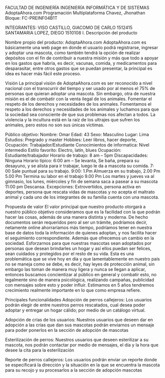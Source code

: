 FACULTAD DE INGENIERÍA INGENIERÍA INFORMÁTICA Y DE SISTEMAS AdoptaAhora.com Programación Multiplataforma Chavez, Jhonathan Bloque: FC-PREINF04B1T

INTEGRANTES: VISO CASTILLO, GIACOMO DE CARLO	1512415 SANTAMARIA LOPEZ, DIEGO 1510108 I. Descripción del producto

Nombre propio del producto: AdoptaAhora.com AdoptaAhora.com es básicamente una web page en donde el usuario podrá registrarse, ingresar y adoptar una mascota, como también tendrá la opción de realizar depósitos con el fin de contribuir a nuestra misión y más que todo a apoyar en los gastos que habría, es decir, vacunas, comida, y medicamentos para desparasitar, entre otros gastos que se puedan presentar, la principal es idea es hacer más fácil este proceso.

Visión La principal visión de AdoptaAhora.com es ser reconocido a nivel nacional con el transcurrir del tiempo y ser usado por al menos el 75% de personas que quieran adoptar una mascota. Sin embargo, otra de nuestra misión es el de combatir con la venta ilegal de los animales. Fomentar el respeto de los derechos y necesidades de los animales. Fomentamos el respeto a los derechos y necesidades de los animales y luchamos para que la sociedad sea consciente de que sus problemas nos afectan a todos. La violencia y la incultura está en la raíz de los ultrajes que sufren los animales, pero estos no son sus únicas víctimas.

Público objetivo: Nombre: Omar Edad: 43 Sexo: Masculino Lugar: Lima Estudios: Pregrado y master Hobbies: Leer libros, hacer deporte, Ocupación: Trabajador/Estudiante Conocimientos de informatica: Nivel intermedio Estilo favorito: Electro, latín, blues Ocupación: Estudiante/trabajador Horario de trabajo: 8 am – 5pm Discapacidades: Ninguna Horario típico: 6:00 am – Se levanta, Se baña, prepara su desayuno, y se alista para ir trabajar, luego le da a mascota su comida. 7: 00 Sale puntual para su trabajo. 9:00: 1.Pm Almuerza en su trabajo, 2.00 Pm 5.00 Pm Termina su labor en el trabajo 9.00 Pm Los martes y jueves va al gimnasio, los lunes, miércoles y fin de semana saca a pasear a su mascota 11:00 pm Descansa. Excepciones: Extrovertidos, persona activa en deportes, persona que rescata vidas de mascotas y no acepta el maltrato animal y cada uno de los integrantes de su familia cuenta con una mascota.

Propuesta de valor El valor principal que nuestro producto otorgará a nuestro público objetivo consideramos que es la facilidad con la que podrán hacer las cosas, además de una manera distinta y moderna. De hecho documentos serán requeridos pero al ser un trámite, podríamos decir, netamente online ahorraríamos más tiempo, podríamos tener en nuestra base de datos toda la información de quienes adoptan, y nos facilita hacer el seguimiento correspondiente. Además que ofrecemos un cambio en la sociedad. Esforzarnos para que nuestras mascotas sean adoptados por personas que desean brindarles un hogar y así ellos puedan ser felices, sean cuidados y protegidos por el resto de su vida. Esta es una problemática que se vive hoy en día y que lamentablemente en nuestro país no se maneja como se debe, es decir, hay leyes de protección animal, sin embargo las toman de manera muy ligera y nunca se llegan a aplicar, entonces buscamos concientizar al público en general y combatir esto, no legalmente sino de manera psicológica, realizando campañas, publicidad con mensajes sobre esto y poder influir. Estimamos en 5 años tendremos crecimiento realmente importante en lo que como empresa refiere.

Principales funcionalidades Adopción de perros callejeros: Los usuarios podrán elegir de entre nuestros perros rescatados, cual desea poder adoptar y entregar un hogar cálido; por medio de un catálogo virtual.

Adopción de crías de los usuarios: Nuestros usuarios que deseen dar en adopción a las crías que dan sus mascotas podrán enviarnos un mensaje para poder ponerlos en la sección de adopción de mascotas

Esterilización de perros: Nuestros usuarios que deseen esterilizar a su mascota, nos podrán contactar por medio de mensajes, el día y la hora que desee la cita para la esterilización

Reporte de perros callejeros: Los usuarios podrán enviar un reporte donde se especificará la dirección y la situación en la que se encuentra la mascota para su recojo y su procesarlos a la sección de adopción mascotas
